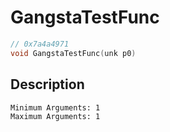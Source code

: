 # GangstaTestFunc
```c
// 0x7a4a4971
void GangstaTestFunc(unk p0)
```
## Description
```
Minimum Arguments: 1
Maximum Arguments: 1
```
